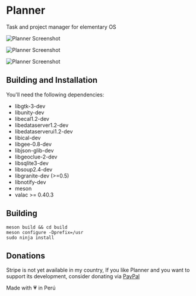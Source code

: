 # Planner
Task and project manager for elementary OS

![Planner Screenshot](https://github.com/alainm23/planner/raw/master/data/screenshot/screenshot-01.png)

![Planner Screenshot](https://github.com/alainm23/planner/raw/master/data/screenshot/screenshot-02.png)

![Planner Screenshot](https://github.com/alainm23/planner/raw/master/data/screenshot/screenshot-03.png)

## Building and Installation

You'll need the following dependencies:
* libgtk-3-dev
* libunity-dev
* libecal1.2-dev
* libedataserver1.2-dev
* libedataserverui1.2-dev
* libical-dev
* libgee-0.8-dev
* libjson-glib-dev
* libgeoclue-2-dev
* libsqlite3-dev
* libsoup2.4-dev
* libgranite-dev (>=0.5)
* libnotify-dev
* meson
* valac >= 0.40.3

## Building

```
meson build && cd build
meson configure -Dprefix=/usr
sudo ninja install
```

## Donations
Stripe is not yet available in my country, If you like Planner and you want to support its development, consider donating via [PayPal](https://www.paypal.me/alainm23)

Made with 💗 in Perú
